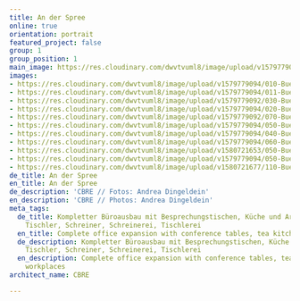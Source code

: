 ```yaml
---
title: An der Spree
online: true
orientation: portrait
featured_project: false
group: 1
group_position: 1
main_image: https://res.cloudinary.com/dwvtvuml8/image/upload/v1579779094/010-Bueroausbau-Kueche-Tische-Stuhle-schwarz-lackiert_upcpcz.jpg
images:
- https://res.cloudinary.com/dwvtvuml8/image/upload/v1579779094/010-Bueroausbau-Kueche-Tische-Stuhle-schwarz-lackiert_upcpcz.jpg
- https://res.cloudinary.com/dwvtvuml8/image/upload/v1579779094/011-Bueroausbau-Sprecherbox-schwarz-lackiert_mcd1jb.jpg
- https://res.cloudinary.com/dwvtvuml8/image/upload/v1579779092/030-Bueroausbau-Sprecherbox-gelb-lackiert_vhiznw.jpg
- https://res.cloudinary.com/dwvtvuml8/image/upload/v1579779094/020-Bueroausbau-Teekueche-Bar-schwarz-lackiert_vyz47m.jpg
- https://res.cloudinary.com/dwvtvuml8/image/upload/v1579779092/070-Bueroausbau-Schiebetueren-wandhoch_lnjheb.jpg
- https://res.cloudinary.com/dwvtvuml8/image/upload/v1579779094/050-Bueroausbau-Regale-Office_vus1lm.jpg
- https://res.cloudinary.com/dwvtvuml8/image/upload/v1579779094/040-Bueroausbau-Besprechungsraum-blau-lackiert_iznr8l.jpg
- https://res.cloudinary.com/dwvtvuml8/image/upload/v1579779094/060-Bueroausbau-Eingangsbereich-Treppe-Tische-Verkleidung_fkg0z7.jpg
- https://res.cloudinary.com/dwvtvuml8/image/upload/v1580721653/050-Bueroausbau-Sprecherbox-Wegweiser_wvxgar.jpg
- https://res.cloudinary.com/dwvtvuml8/image/upload/v1579779094/050-Bueroausbau-Telefonzelle-Studio_q0znqq.jpg
- https://res.cloudinary.com/dwvtvuml8/image/upload/v1580721677/110-Bueroausbau-Ruheraum-Couch-Stuehle-Regal_axxprh.jpg
de_title: An der Spree
en_title: An der Spree
de_description: 'CBRE // Fotos: Andrea Dingeldein'
en_description: 'CBRE // Photos: Andrea Dingeldein'
meta_tags:
  de_title: Kompletter Büroausbau mit Besprechungstischen, Küche und Arbeitsplätzen,
    Tischler, Schreiner, Schreinerei, Tischlerei
  en_title: Complete office expansion with conference tables, tea kitchen and workplaces
  de_description: Kompletter Büroausbau mit Besprechungstischen, Küche und Arbeitsplätzen,
    Tischler, Schreiner, Schreinerei, Tischlerei
  en_description: Complete office expansion with conference tables, tea kitchen and
    workplaces
architect_name: CBRE

---
```

